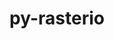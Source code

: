 ---
title: "py-rasterio"
layout: cache
categories: [package, develop]
meta: {"versions": ["1.3.10"], "compilers": ["apple-clang@=15.0.0", "gcc@=11.4.0"], "oss": ["ubuntu22.04", "ventura"], "platforms": ["darwin", "linux"], "targets": ["aarch64", "x86_64_v3"], "stacks": ["ml-darwin-aarch64-mps", "ml-linux-x86_64-cpu", "ml-linux-x86_64-cuda", "root"], "num_specs": 15, "num_specs_by_stack": {"root": 15, "ml-darwin-aarch64-mps": 7, "ml-linux-x86_64-cuda": 8, "ml-linux-x86_64-cpu": 8}}
spec_details: [{"hash": "xtr2woin7cclxnoxykj6pemige26iqe2", "compiler": "apple-clang@=15.0.0", "versions": ["1.3.10"], "os": "ventura", "platform": "darwin", "target": "aarch64", "variants": ["build_system=python_pip"], "stacks": ["root", "ml-darwin-aarch64-mps"], "size": "-", "tarball": "https://binaries.spack.io/develop/build_cache/darwin-ventura-aarch64/apple-clang-15.0.0/py-rasterio-1.3.10/darwin-ventura-aarch64-apple-clang-15.0.0-py-rasterio-1.3.10-xtr2woin7cclxnoxykj6pemige26iqe2.spack"}, {"hash": "xtaqpqsxso7ersmzx4ocgrtza4h7korl", "compiler": "apple-clang@=15.0.0", "versions": ["1.3.10"], "os": "ventura", "platform": "darwin", "target": "aarch64", "variants": ["build_system=python_pip"], "stacks": ["root", "ml-darwin-aarch64-mps"], "size": "-", "tarball": "https://binaries.spack.io/develop/build_cache/darwin-ventura-aarch64/apple-clang-15.0.0/py-rasterio-1.3.10/darwin-ventura-aarch64-apple-clang-15.0.0-py-rasterio-1.3.10-xtaqpqsxso7ersmzx4ocgrtza4h7korl.spack"}, {"hash": "5wjmbkxo5jain3bgttzwxnks3wafz7vd", "compiler": "apple-clang@=15.0.0", "versions": ["1.3.10"], "os": "ventura", "platform": "darwin", "target": "aarch64", "variants": ["build_system=python_pip"], "stacks": ["root", "ml-darwin-aarch64-mps"], "size": "-", "tarball": "https://binaries.spack.io/develop/build_cache/darwin-ventura-aarch64/apple-clang-15.0.0/py-rasterio-1.3.10/darwin-ventura-aarch64-apple-clang-15.0.0-py-rasterio-1.3.10-5wjmbkxo5jain3bgttzwxnks3wafz7vd.spack"}, {"hash": "cactk6thubs3rmtysor327orj6merj3x", "compiler": "apple-clang@=15.0.0", "versions": ["1.3.10"], "os": "ventura", "platform": "darwin", "target": "aarch64", "variants": ["build_system=python_pip"], "stacks": ["root", "ml-darwin-aarch64-mps"], "size": "-", "tarball": "https://binaries.spack.io/develop/build_cache/darwin-ventura-aarch64/apple-clang-15.0.0/py-rasterio-1.3.10/darwin-ventura-aarch64-apple-clang-15.0.0-py-rasterio-1.3.10-cactk6thubs3rmtysor327orj6merj3x.spack"}, {"hash": "4xchupy7kokwuavrgwtmoivibrdkve5b", "compiler": "apple-clang@=15.0.0", "versions": ["1.3.10"], "os": "ventura", "platform": "darwin", "target": "aarch64", "variants": ["build_system=python_pip"], "stacks": ["root", "ml-darwin-aarch64-mps"], "size": "-", "tarball": "https://binaries.spack.io/develop/build_cache/darwin-ventura-aarch64/apple-clang-15.0.0/py-rasterio-1.3.10/darwin-ventura-aarch64-apple-clang-15.0.0-py-rasterio-1.3.10-4xchupy7kokwuavrgwtmoivibrdkve5b.spack"}, {"hash": "vx3quzr3uksk75wumwmnsfj735wiepzq", "compiler": "apple-clang@=15.0.0", "versions": ["1.3.10"], "os": "ventura", "platform": "darwin", "target": "aarch64", "variants": ["build_system=python_pip"], "stacks": ["root", "ml-darwin-aarch64-mps"], "size": "-", "tarball": "https://binaries.spack.io/develop/build_cache/darwin-ventura-aarch64/apple-clang-15.0.0/py-rasterio-1.3.10/darwin-ventura-aarch64-apple-clang-15.0.0-py-rasterio-1.3.10-vx3quzr3uksk75wumwmnsfj735wiepzq.spack"}, {"hash": "vkcrzbb4maskaahzbzvchuo6z7vycsxk", "compiler": "apple-clang@=15.0.0", "versions": ["1.3.10"], "os": "ventura", "platform": "darwin", "target": "aarch64", "variants": ["build_system=python_pip"], "stacks": ["root", "ml-darwin-aarch64-mps"], "size": "-", "tarball": "https://binaries.spack.io/develop/build_cache/darwin-ventura-aarch64/apple-clang-15.0.0/py-rasterio-1.3.10/darwin-ventura-aarch64-apple-clang-15.0.0-py-rasterio-1.3.10-vkcrzbb4maskaahzbzvchuo6z7vycsxk.spack"}, {"hash": "dd5fc7nc7yk5e4fbuea25tibcqzwcow3", "compiler": "gcc@=11.4.0", "versions": ["1.3.10"], "os": "ubuntu22.04", "platform": "linux", "target": "x86_64_v3", "variants": ["build_system=python_pip"], "stacks": ["ml-linux-x86_64-cuda", "ml-linux-x86_64-cpu", "root"], "size": "-", "tarball": "https://binaries.spack.io/develop/build_cache/linux-ubuntu22.04-x86_64_v3/gcc-11.4.0/py-rasterio-1.3.10/linux-ubuntu22.04-x86_64_v3-gcc-11.4.0-py-rasterio-1.3.10-dd5fc7nc7yk5e4fbuea25tibcqzwcow3.spack"}, {"hash": "7jyq225eipi6eaaos4ejaslt4emo5zrc", "compiler": "gcc@=11.4.0", "versions": ["1.3.10"], "os": "ubuntu22.04", "platform": "linux", "target": "x86_64_v3", "variants": ["build_system=python_pip"], "stacks": ["ml-linux-x86_64-cuda", "ml-linux-x86_64-cpu", "root"], "size": "-", "tarball": "https://binaries.spack.io/develop/build_cache/linux-ubuntu22.04-x86_64_v3/gcc-11.4.0/py-rasterio-1.3.10/linux-ubuntu22.04-x86_64_v3-gcc-11.4.0-py-rasterio-1.3.10-7jyq225eipi6eaaos4ejaslt4emo5zrc.spack"}, {"hash": "kiri2mhyndhqwisqowjhu37x4e6tmcme", "compiler": "gcc@=11.4.0", "versions": ["1.3.10"], "os": "ubuntu22.04", "platform": "linux", "target": "x86_64_v3", "variants": ["build_system=python_pip"], "stacks": ["ml-linux-x86_64-cuda", "ml-linux-x86_64-cpu", "root"], "size": "-", "tarball": "https://binaries.spack.io/develop/build_cache/linux-ubuntu22.04-x86_64_v3/gcc-11.4.0/py-rasterio-1.3.10/linux-ubuntu22.04-x86_64_v3-gcc-11.4.0-py-rasterio-1.3.10-kiri2mhyndhqwisqowjhu37x4e6tmcme.spack"}, {"hash": "qvegcihoynvrxcw4chnn63on2s623fv4", "compiler": "gcc@=11.4.0", "versions": ["1.3.10"], "os": "ubuntu22.04", "platform": "linux", "target": "x86_64_v3", "variants": ["build_system=python_pip"], "stacks": ["ml-linux-x86_64-cuda", "ml-linux-x86_64-cpu", "root"], "size": "-", "tarball": "https://binaries.spack.io/develop/build_cache/linux-ubuntu22.04-x86_64_v3/gcc-11.4.0/py-rasterio-1.3.10/linux-ubuntu22.04-x86_64_v3-gcc-11.4.0-py-rasterio-1.3.10-qvegcihoynvrxcw4chnn63on2s623fv4.spack"}, {"hash": "msutkkdg5nd3sr5oiavepfikujokvlct", "compiler": "gcc@=11.4.0", "versions": ["1.3.10"], "os": "ubuntu22.04", "platform": "linux", "target": "x86_64_v3", "variants": ["build_system=python_pip"], "stacks": ["ml-linux-x86_64-cuda", "ml-linux-x86_64-cpu", "root"], "size": "-", "tarball": "https://binaries.spack.io/develop/build_cache/linux-ubuntu22.04-x86_64_v3/gcc-11.4.0/py-rasterio-1.3.10/linux-ubuntu22.04-x86_64_v3-gcc-11.4.0-py-rasterio-1.3.10-msutkkdg5nd3sr5oiavepfikujokvlct.spack"}, {"hash": "vl2vnxcyxirwdogqezw6i5zdayrsilf6", "compiler": "gcc@=11.4.0", "versions": ["1.3.10"], "os": "ubuntu22.04", "platform": "linux", "target": "x86_64_v3", "variants": ["build_system=python_pip"], "stacks": ["ml-linux-x86_64-cuda", "ml-linux-x86_64-cpu", "root"], "size": "-", "tarball": "https://binaries.spack.io/develop/build_cache/linux-ubuntu22.04-x86_64_v3/gcc-11.4.0/py-rasterio-1.3.10/linux-ubuntu22.04-x86_64_v3-gcc-11.4.0-py-rasterio-1.3.10-vl2vnxcyxirwdogqezw6i5zdayrsilf6.spack"}, {"hash": "7zn666uojnk4sq6td4awbf6v33c3z2xy", "compiler": "gcc@=11.4.0", "versions": ["1.3.10"], "os": "ubuntu22.04", "platform": "linux", "target": "x86_64_v3", "variants": ["build_system=python_pip"], "stacks": ["ml-linux-x86_64-cuda", "ml-linux-x86_64-cpu", "root"], "size": "-", "tarball": "https://binaries.spack.io/develop/build_cache/linux-ubuntu22.04-x86_64_v3/gcc-11.4.0/py-rasterio-1.3.10/linux-ubuntu22.04-x86_64_v3-gcc-11.4.0-py-rasterio-1.3.10-7zn666uojnk4sq6td4awbf6v33c3z2xy.spack"}, {"hash": "vswp54osthajw2bi3ocsshwqutesgrjn", "compiler": "gcc@=11.4.0", "versions": ["1.3.10"], "os": "ubuntu22.04", "platform": "linux", "target": "x86_64_v3", "variants": ["build_system=python_pip"], "stacks": ["ml-linux-x86_64-cuda", "ml-linux-x86_64-cpu", "root"], "size": "-", "tarball": "https://binaries.spack.io/develop/build_cache/linux-ubuntu22.04-x86_64_v3/gcc-11.4.0/py-rasterio-1.3.10/linux-ubuntu22.04-x86_64_v3-gcc-11.4.0-py-rasterio-1.3.10-vswp54osthajw2bi3ocsshwqutesgrjn.spack"}]
---